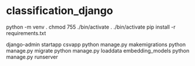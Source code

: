 # classification_django
python -m venv .
chmod 755 ./bin/activate
. ./bin/activate
pip install -r requirements.txt

django-admin startapp csvapp
python manage.py makemigrations
python manage.py migrate
python manage.py loaddata embedding_models
python manage.py runserver

